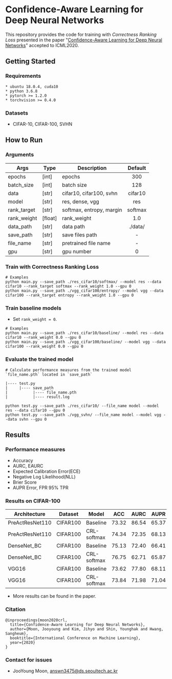 # Confidence-Aware Learning for Deep Neural Networks
This repository provides the code for training with *Correctness Ranking Loss* presented in the paper "[Confidence-Aware Learning for Deep Neural Networks](https://arxiv.org/abs/2007.01458)" accepted to ICML2020.

## Getting Started
### Requirements
```
* ubuntu 18.0.4, cuda10
* python 3.6.8
* pytorch >= 1.2.0
* torchvision >= 0.4.0 
```
### Datasets
* CIFAR-10, CIFAR-100, SVHN

## How to Run
### Arguments
| Args 	| Type 	| Description 	| Default|
|---------|--------|----------------------------------------------------|:-----:|
| epochs 	| [int] 	| epochs | 300|
| batch_size 	| [int] 	| batch size| 128|
| data 	| [str] 	| cifar10, cifar100, svhn| cifar10|
| model 	| [str]	| res, dense, vgg| 	res|
| rank_target 	| [str] 	| softmax, entropy, margin| softmax	|
| rank_weight 	| [float] 	| rank_weight| 1.0|
| data_path 	| [str] 	| data path | ./data/  |
| save_path 	| [str] 	| save files path	|  - |
| file_name 	| [str] 	| pretrained file name	|  - |
| gpu 	| [str] 	|  gpu number | 0	|

### Train with Correctness Ranking Loss
```
# Examples 
python main.py --save_path ./res_cifar10/softmax/ --model res --data cifar10 --rank_target softmax --rank_weight 1.0 --gpu 0 
python main.py --save_path ./vgg_cifar100/entropy/ --model vgg --data cifar100 --rank_target entropy --rank_weight 1.0 --gpu 0 
```

### Train baseline models
* Set `rank_weight = 0`.
``` 
# Examples
python main.py --save_path ./res_cifar10/baseline/ --model res --data cifar10 --rank_weight 0.0 --gpu 0 
python main.py --save_path ./vgg_cifar100/baseline/ --model vgg --data cifar100 --rank_weight 0.0 --gpu 0 
```

### Evaluate the trained model
``` 
# Calculate performance measures from the trained model `file_name.pth` located in `save_path`

|---- test.py
|     |---- save_path
|           |---- file_name.pth
|           |---- result.log

python test.py --save_path ./res_cifar10/ --file_name model --model res --data cifar10 --gpu 0 
python test.py --save_path ./vgg_svhn/ --file_name model --model vgg --data svhn --gpu 0
```

## Results
### Performance measures
- Accuracy
- AURC, EAURC
- Expected Calibration Error(ECE)
- Negative Log Likelihood(NLL)
- Brier Score
- AUPR Error, FPR 95% TPR

### Results on CIFAR-100

| Architecture | Dataset | Model | ACC | AURC | AUPR | FPR | ECE | NLL |
|---------|--------|--------|--------|--------|--------|--------|--------|--------------------------------------------------------------------|
| PreActResNet110	| CIFAR100	| Baseline	| 73.32 | 86.54 | 65.37 | 66.42 | 16.39 | 14.93 | 
| PreActResNet110	| CIFAR100	| CRL-softmax	| 74.34 | 72.35 | 68.13 | 61.30 | 11.45 | 10.86 | 
| DenseNet_BC	| CIFAR100	| Baseline	| 75.13 | 72.40 | 66.41 | 62.85 | 12.94 | 11.59 |
| DenseNet_BC	| CIFAR100	| CRL-softmax	| 76.75 | 62.71 | 65.87 | 60.22 | 8.66 | 9.12 |
| VGG16	| CIFAR100	| Baseline	| 73.62 | 77.80 | 68.11 | 62.21 | 19.95 | 18.35 |
| VGG16	| CIFAR100	| CRL-softmax	| 73.84 | 71.98 | 71.04 | 59.06 | 13.92 | 13.03 |

* More results can be found in the paper.

### Citation
```
@inproceedings{moon2020crl,
  title={Confidence-Aware Learning for Deep Neural Networks},
  author={Moon, Jooyoung and Kim, Jihyo and Shin, Younghak and Hwang, Sangheum},
  booktitle={International Conference on Machine Learning},
  year={2020}
}
```

### Contact for issues
- JooYoung Moon, answn3475@ds.seoultech.ac.kr
